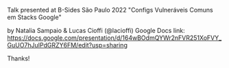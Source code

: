 Talk presented at B-Sides São Paulo 2022
"Configs Vulneráveis Comuns em Stacks Google"

by Natalia Sampaio & Lucas Cioffi (@lacioffi)
Google Docs link: https://docs.google.com/presentation/d/164wBOdmQYWr2nFVR251XoFVY_GuUO7hJuIPdGRZY6FM/edit?usp=sharing

Thanks!